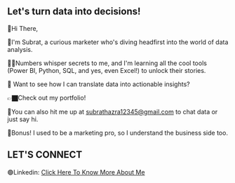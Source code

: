## Let's turn data into decisions!
👋Hi There,

👦I'm Subrat, a curious marketer who's diving headfirst into the world of data analysis. 

😮‍💨Numbers whisper secrets to me, and I'm learning all the cool tools (Power BI, Python, SQL, and yes, even Excel!) to unlock their stories.

🔺 Want to see how I can translate data into actionable insights?

👉🏿Check out my portfolio! 

🎯You can also hit me up at subrathazra12345@gmail.com to chat data or just say hi.

💎Bonus!  I used to be a marketing pro, so I understand the business side too.

## LET'S CONNECT

🟢Linkedin: [Click Here To Know More About Me](https://www.linkedin.com/in/subrat-hazra)
